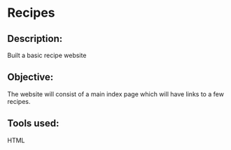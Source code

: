 # Recipes

## Description:
Built a basic recipe website

## Objective:
The website will consist of a main index page which will have links to a few recipes.

## Tools used:
HTML
